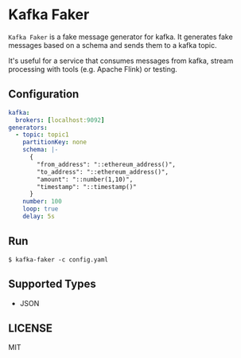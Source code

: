 # Kafka Faker 
`Kafka Faker` is a fake message generator for kafka. It generates fake messages based on a schema and sends them to a kafka topic.

It's useful for a service that consumes messages from kafka, stream processing with tools (e.g. Apache Flink) or testing.

## Configuration
```yaml
kafka:
  brokers: [localhost:9092]
generators:
  - topic: topic1
    partitionKey: none
    schema: |-
      {
        "from_address": "::ethereum_address()",
        "to_address": "::ethereum_address()",
        "amount": "::number(1,10)",
        "timestamp": "::timestamp()"
      }
    number: 100
    loop: true
    delay: 5s
```

## Run
```shell
$ kafka-faker -c config.yaml
```

## Supported Types
- JSON

## LICENSE
MIT